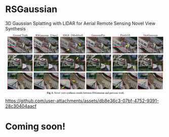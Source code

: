 # RSGaussian
3D Gaussian Splatting with LiDAR for  Aerial Remote Sensing Novel View Synthesis
![image](https://github.com/WHURume00/RSGaussian/blob/main/6.PNG)
https://github.com/user-attachments/assets/db8e36c3-07bf-4752-9391-28c30404aacf
# Coming soon!
